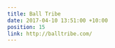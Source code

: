 ```yaml
---
title: Ball Tribe
date: 2017-04-10 13:51:00 +10:00
position: 15
link: http://balltribe.com/
---
```


